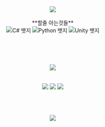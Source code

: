 <div align="center">
  <img src="https://capsule-render.vercel.app/api?type=shark&color=timeGradient&height=3000&section=header&text=Hello%20👋you!&fontSize=50&desc=신발은%20벗고%20들어오세요&%30render&animation=twinkling&fontAlignY=40&fontColor=ffffff"/>
<br>
<br>
<div align="center">
  **할줄 아는것들**
  <div class="badge-container">
    <img src="https://img.shields.io/badge/C%23-239120?style=for-the-badge&logo=c-sharp&logoColor=white" alt="C# 뱃지">
    <img src="https://img.shields.io/badge/Python-3776AB?style=for-the-badge&logo=python&logoColor=white" alt="Python 뱃지">
    <img src="https://img.shields.io/badge/Unity-000000?style=for-the-badge&logo=unity&logoColor=white" alt="Unity 뱃지">
  </div>
</div>
<br>
<div align="center">
  <div class="badge-container">

##

<br>
<br>
<div align="center">
  <img src="https://github-readme-stats.vercel.app/api?username=moobin0518&show_icons=true&theme=synthwave">

<br>
<br>
<br>
<div align="center">
    <img src="https://github-profile-summary-cards.vercel.app/api/cards/profile-details?username=moobin0518&theme=radical" />
    <img src="http://github-profile-summary-cards.vercel.app/api/cards/repos-per-language?username=moobin0518&theme=radical&exclude={exclude}" />
    <img src="http://github-profile-summary-cards.vercel.app/api/cards/stats?username=moobin0518&theme=radical" />
</div>
<br>
<br>

##

<a href="https://youtu.be/dQw4w9WgXcQ?si=GMjMAH5qIyld2DSW">
      <img src="https://img.shields.io/badge/경고!%20누르지마시오!!-E34F26?style=flat-square&logoColor=white">
